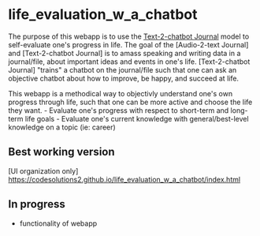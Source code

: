 # life_evaluation_w_a_chatbot

The purpose of this webapp is to use the [Text-2-chatbot Journal](https://github.com/CodeSolutions2/text_2_chatbot_journal) model to self-evaluate one's progress in life. The goal of the [Audio-2-text Journal] and [Text-2-chatbot Journal] is to amass speaking and writing data in a journal/file, about important ideas and events in one's life. [Text-2-chatbot Journal] "trains" a chatbot on the journal/file such that one can ask an objective chatbot about how to improve, be happy, and succeed at life. 

This webapp is a methodical way to objectivly understand one's own progress through life, such that one can be more active and choose the life they want.
      - Evaluate one's progress with respect to short-term and long-term life goals
      - Evaluate one's current knowledge with general/best-level knowledge on a topic (ie: career)

## Best working version
[UI organization only] https://codesolutions2.github.io/life_evaluation_w_a_chatbot/index.html

## In progress
- functionality of webapp
